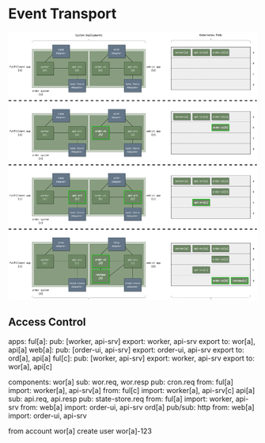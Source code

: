 # Event Transport

![diagram](../diagrams/deployments.png)

## Access Control

apps:
    ful[a]:
        pub: [worker, api-srv]
        export: worker, api-srv
        export to: wor[a], api[a]
    web[a]:
        pub: [order-ui, api-srv]
        export: order-ui, api-srv
        export to: ord[a], api[a]
    ful[c]:
        pub: [worker, api-srv]
        export: worker, api-srv
        export to: wor[a], api[c]

components:
    wor[a]
        sub: wor.req, wor.resp
        pub: cron.req
        from: ful[a]
            import: worker[a], api-srv[a]
        from: ful[c]
            import: worker[a], api-srv[c]
    api[a]
        sub: api.req, api.resp
        pub: state-store.req
        from: ful[a]
            import: worker, api-srv
        from: web[a]
            import: order-ui, api-srv
    ord[a]
        pub/sub: http
        from: web[a]
            import: order-ui, api-srv

from account wor[a] create user wor[a]-123
